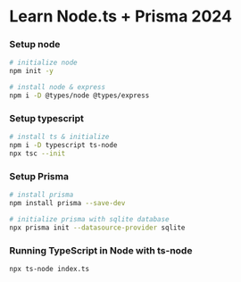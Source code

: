 # Learn Node.ts + Prisma 2024

### Setup node

```bash
# initialize node
npm init -y

# install node & express
npm i -D @types/node @types/express
```

### Setup typescript

```bash
# install ts & initialize
npm i -D typescript ts-node
ืnpx tsc --init
```

### Setup Prisma
```bash
# install prisma
npm install prisma --save-dev

# initialize prisma with sqlite database
npx prisma init --datasource-provider sqlite
```

### Running TypeScript in Node with ts-node

```bash
npx ts-node index.ts
```


